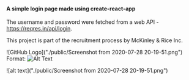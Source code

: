 #### A simple login page made using create-react-app

The username and password were fetched from a web API  - https://reqres.in/api/login.

This project is part of the recruitment process by McKinley & Rice Inc.

![GitHub Logo]("./public/Screenshot from 2020-07-28 20-19-51.png")
Format: ![Alt Text](url)

![alt text]("./public/Screenshot from 2020-07-28 20-19-51.png")
